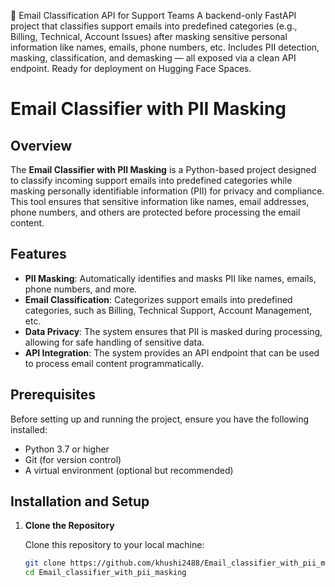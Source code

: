 📧 Email Classification API for Support Teams
A backend-only FastAPI project that classifies support emails into predefined categories (e.g., Billing, Technical, Account Issues) after masking sensitive personal information like names, emails, phone numbers, etc. Includes PII detection, masking, classification, and demasking — all exposed via a clean API endpoint. Ready for deployment on Hugging Face Spaces.
# Email Classifier with PII Masking

## Overview

The **Email Classifier with PII Masking** is a Python-based project designed to classify incoming support emails into predefined categories while masking personally identifiable information (PII) for privacy and compliance. This tool ensures that sensitive information like names, email addresses, phone numbers, and others are protected before processing the email content.

## Features

- **PII Masking**: Automatically identifies and masks PII like names, emails, phone numbers, and more.
- **Email Classification**: Categorizes support emails into predefined categories, such as Billing, Technical Support, Account Management, etc.
- **Data Privacy**: The system ensures that PII is masked during processing, allowing for safe handling of sensitive data.
- **API Integration**: The system provides an API endpoint that can be used to process email content programmatically.

## Prerequisites

Before setting up and running the project, ensure you have the following installed:

- Python 3.7 or higher
- Git (for version control)
- A virtual environment (optional but recommended)

## Installation and Setup

1. **Clone the Repository**

   Clone this repository to your local machine:

   ```bash
   git clone https://github.com/khushi2488/Email_classifier_with_pii_masking.git
   cd Email_classifier_with_pii_masking

